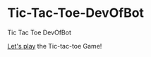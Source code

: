# Tic-Tac-Toe-DevOfBot
Tic Tac Toe DevOfBot 

[Let's play](https://shizone-tech.github.io/Tic-Tac-Toe-DevOfBot/) the Tic-tac-toe Game!
